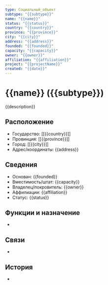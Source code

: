 ```yaml
---
type: Социальный_объект
subtype: "{{subtype}}"
name: "{{name}}"
status: "{{status}}"
country: "{{country}}"
province: "{{province}}"
city: "{{city}}"
address: "{{address}}"
founded: "{{founded}}"
capacity: "{{capacity}}"
owner: "{{owner}}"
affiliation: "{{affiliation}}"
project: "{{projectName}}"
created: "{{date}}"
---
```


# {{name}} ({{subtype}})

{{description}}

## Расположение
- Государство: [[{{country}}]]
- Провинция: [[{{province}}]]
- Город: [[{{city}}]]
- Адрес/координаты: {{address}}

## Сведения
- Основан: {{founded}}
- Вместимость/штат: {{capacity}}
- Владелец/покровитель: {{owner}}
- Аффилиации: {{affiliation}}
- Статус: {{status}}

## Функции и назначение
- 

## Связи
- 

## История
- 


